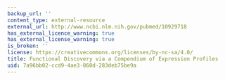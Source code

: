 ```yaml
---
backup_url: ''
content_type: external-resource
external_url: http://www.ncbi.nlm.nih.gov/pubmed/10929718
has_external_licence_warning: true
has_external_license_warning: true
is_broken: ''
license: https://creativecommons.org/licenses/by-nc-sa/4.0/
title: Functional Discovery via a Compendium of Expression Profiles
uid: 7a96bb02-ccd9-4ae3-860d-283deb75be9a
---
```

